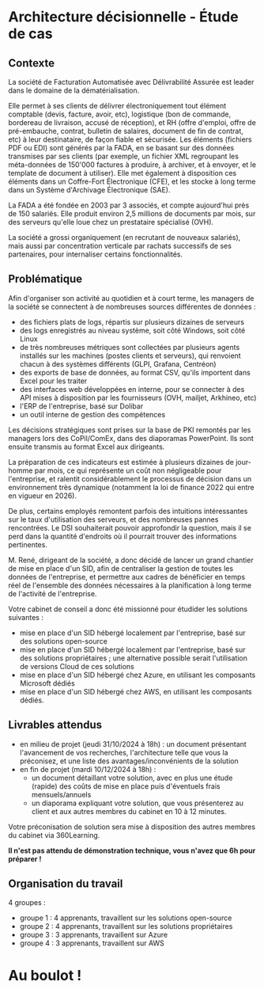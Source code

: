# Architecture décisionnelle - Étude de cas

## Contexte

La société de Facturation Automatisée avec Délivrabilité Assurée est leader dans le domaine de la dématérialisation.

Elle permet à ses clients de délivrer électroniquement tout élément comptable (devis, facture, avoir, etc), logistique (bon de commande, bordereau de livraison, accusé de réception), et RH (offre d'emploi, offre de pré-embauche, contrat, bulletin de salaires, document de fin de contrat, etc) à leur destinataire, de façon fiable et sécurisée.
Les éléments (fichiers PDF ou EDI) sont générés par la FADA, en se basant sur des données transmises par ses clients (par exemple, un fichier XML regroupant les méta-données de 150'000 factures à produire, à archiver, et à envoyer, et le template de document à utiliser).
Elle met également à disposition ces éléments dans un Coffre-Fort Électronique (CFE), et les stocke à long terme dans un Système d'Archivage Électronique (SAE).

La FADA a été fondée en 2003 par 3 associés, et compte aujourd'hui près de 150 salariés.
Elle produit environ 2,5 millions de documents par mois, sur des serveurs qu'elle loue chez un prestataire spécialisé (OVH).

La société a grossi organiquement (en recrutant de nouveaux salariés), mais aussi par concentration verticale par rachats successifs de ses partenaires, pour internaliser certains fonctionnalités.


## Problématique

Afin d'organiser son activité au quotidien et à court terme, les managers de la société se connectent à de nombreuses sources différentes de données :

  - des fichiers plats de logs, répartis sur plusieurs dizaines de serveurs
  - des logs enregistrés au niveau système, soit côté Windows, soit côté Linux
  - de très nombreuses métriques sont collectées par plusieurs agents installés sur les machines (postes clients et serveurs), qui renvoient chacun à des systèmes différents (GLPI, Grafana, Centréon)
  - des exports de base de données, au format CSV, qu'ils importent dans Excel pour les traiter
  - des interfaces web développées en interne, pour se connecter à des API mises à disposition par les fournisseurs (OVH, mailjet, Arkhineo, etc)
  - l'ERP de l'entreprise, basé sur Dolibar
  - un outil interne de gestion des compétences
    
Les décisions stratégiques sont prises sur la base de PKI remontés par les managers lors des CoPil/ComEx, dans des diaporamas PowerPoint.
Ils sont ensuite transmis au format Excel aux dirigeants.

La préparation de ces indicateurs est estimée à plusieurs dizaines de jour-homme par mois, ce qui représente un coût non négligeable pour l'entreprise, et ralentit considérablement le processus de décision dans un environnement très dynamique (notamment la loi de finance 2022 qui entre en vigueur en 2026).

De plus, certains employés remontent parfois des intuitions intéressantes sur le taux d'utilisation des serveurs, et des nombreuses pannes rencontrées. Le DSI souhaiterait pouvoir approfondir la question, mais il se perd dans la quantité d'endroits où il pourrait trouver des informations pertinentes.

M. René, dirigeant de la société, a donc décidé de lancer un grand chantier de mise en place d'un SID, afin de centraliser la gestion de toutes les données de l'entreprise, et permettre aux cadres de bénéficier en temps réel de l'ensemble des données nécessaires à la planification à long terme de l'activité de l'entreprise.

Votre cabinet de conseil a donc été missionné pour étudider les solutions suivantes :

  - mise en place d'un SID hébergé localement par l'entreprise, basé sur des solutions open-source
  - mise en place d'un SID hébergé localement par l'entreprise, basé sur des solutions propriétaires ; une alternative possible serait l'utilisation de versions Cloud de ces solutions
  - mise en place d'un SID hébergé chez Azure, en utilisant les composants Microsoft dédiés
  - mise en place d'un SID hébergé chez AWS, en utilisant les composants dédiés.
    
## Livrables attendus 

  - en milieu de projet (jeudi 31/10/2024 à 18h) : un document présentant l'avancement de vos recherches, l'architecture telle que vous la préconisez, et une liste des avantages/inconvénients de la solution
  - en fin de projet (mardi 10/12/2024 à 18h) :
    - un document détaillant votre solution, avec en plus une étude (rapide) des coûts de mise en place puis d'éventuels frais mensuels/annuels
    - un diaporama expliquant votre solution, que vous présenterez au client et aux autres membres du cabinet en 10 à 12 minutes.
   
  Votre préconisation de solution sera mise à disposition des autres membres du cabinet via 360Learning.

  **Il n'est pas attendu de démonstration technique, vous n'avez que 6h pour préparer !**

## Organisation du travail

4 groupes :

  - groupe 1 : 4 apprenants, travaillent sur les solutions open-source
  - groupe 2 : 4 apprenants, travaillent sur les solutions propriétaires
  - groupe 3 : 3 apprenants, travaillent sur Azure
  - groupe 4 : 3 apprenants, travaillent sur AWS

# Au boulot !
